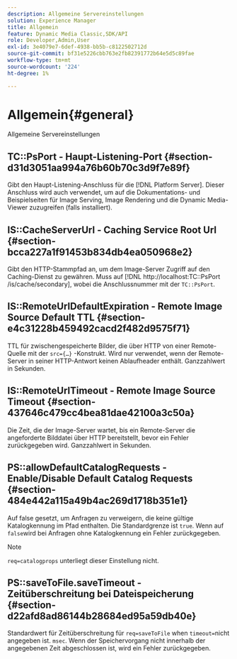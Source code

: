 ```yaml
---
description: Allgemeine Servereinstellungen
solution: Experience Manager
title: Allgemein
feature: Dynamic Media Classic,SDK/API
role: Developer,Admin,User
exl-id: 3e4079e7-6def-4938-bb5b-c8122502712d
source-git-commit: bf31e5226cbb763e2fb82391772b64e5d5c89fae
workflow-type: tm+mt
source-wordcount: '224'
ht-degree: 1%

---
```


# Allgemein{#general}

Allgemeine Servereinstellungen

## TC::PsPort - Haupt-Listening-Port {#section-d31d3051aa994a76b60b70c3d9f7e89f}

Gibt den Haupt-Listening-Anschluss für die [!DNL Platform Server]. Dieser Anschluss wird auch verwendet, um auf die Dokumentations- und Beispielseiten für Image Serving, Image Rendering und die Dynamic Media-Viewer zuzugreifen (falls installiert).

## IS::CacheServerUrl - Caching Service Root Url {#section-bcca227a1f91453b834db4ea050968e2}

Gibt den HTTP-Stammpfad an, um dem Image-Server Zugriff auf den Caching-Dienst zu gewähren. Muss auf [!DNL http://localhost:TC::PsPort /is/cache/secondary], wobei die Anschlussnummer mit der `TC::PsPort`.

## IS::RemoteUrlDefaultExpiration - Remote Image Source Default TTL {#section-e4c31228b459492cacd2f482d9575f71}

TTL für zwischengespeicherte Bilder, die über HTTP von einer Remote-Quelle mit der `src={…}` -Konstrukt. Wird nur verwendet, wenn der Remote-Server in seiner HTTP-Antwort keinen Ablaufheader enthält. Ganzzahlwert in Sekunden.

## IS::RemoteUrlTimeout - Remote Image Source Timeout {#section-437646c479cc4bea81dae42100a3c50a}

Die Zeit, die der Image-Server wartet, bis ein Remote-Server die angeforderte Bilddatei über HTTP bereitstellt, bevor ein Fehler zurückgegeben wird. Ganzzahlwert in Sekunden.

## PS::allowDefaultCatalogRequests - Enable/Disable Default Catalog Requests {#section-484e442a115a49b4ac269d1718b351e1}

Auf false gesetzt, um Anfragen zu verweigern, die keine gültige Katalogkennung im Pfad enthalten. Die Standardgrenze ist `true`. Wenn auf `false`wird bei Anfragen ohne Katalogkennung ein Fehler zurückgegeben.

>[!NOTE]
>
>`req=catalogprops` unterliegt dieser Einstellung nicht.

## PS::saveToFile.saveTimeout - Zeitüberschreitung bei Dateispeicherung {#section-d22afd8ad86144b28684ed95a59db40e}

Standardwert für Zeitüberschreitung für `req=saveToFile` when `timeout=`nicht angegeben ist. `msec`. Wenn der Speichervorgang nicht innerhalb der angegebenen Zeit abgeschlossen ist, wird ein Fehler zurückgegeben.

